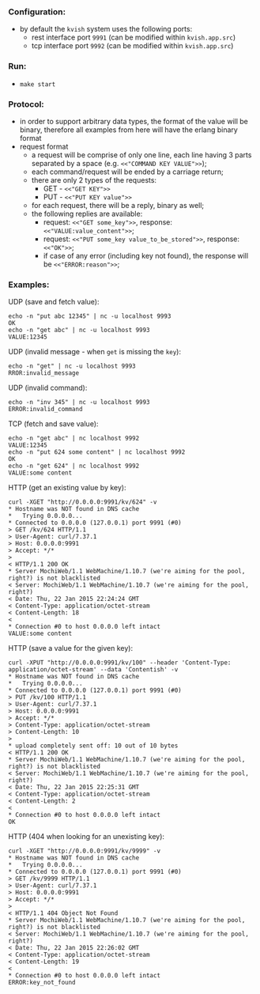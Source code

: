 ### Configuration:

  + by default the `kvish` system uses the following ports:
    - rest interface port `9991` (can be modified within `kvish.app.src`)
    - tcp interface port `9992` (can be modified within `kvish.app.src`)

### Run:

  - `make start`

### Protocol:

  + in order to support arbitrary data types, the format of the value will be binary, therefore all examples from here will have the erlang binary format
  + request format
    - a request will be comprise of only one line, each line having 3 parts separated by a space (e.g. `<<"COMMAND KEY VALUE">>`);
    - each command/request will be ended by a carriage return;
    - there are only 2 types of the requests:
      - GET - `<<"GET KEY">>`
      - PUT - `<<"PUT KEY value">>`
    - for each request, there will be a reply, binary as well;
    - the following replies are available:
      - request: `<<"GET some_key">>`, response: `<<"VALUE:value_content">>`;
      - request: `<<"PUT some_key value_to_be_stored">>`, response: `<<"OK">>`;
      - if case of any error (including key not found), the response will be `<<"ERROR:reason">>`;

### Examples:

UDP (save and fetch value):
    

    echo -n "put abc 12345" | nc -u localhost 9993
    OK
    echo -n "get abc" | nc -u localhost 9993
    VALUE:12345

UDP (invalid message - when `get` is missing the `key`):
    

    echo -n "get" | nc -u localhost 9993
    RROR:invalid_message

UDP (invalid command):
    

    echo -n "inv 345" | nc -u localhost 9993
    ERROR:invalid_command

TCP (fetch and save value):
    

    echo -n "get abc" | nc localhost 9992
    VALUE:12345
    echo -n "put 624 some content" | nc localhost 9992
    OK
    echo -n "get 624" | nc localhost 9992
    VALUE:some content

HTTP (get an existing value by key):
    

    curl -XGET "http://0.0.0.0:9991/kv/624" -v
    * Hostname was NOT found in DNS cache
    *   Trying 0.0.0.0...
    * Connected to 0.0.0.0 (127.0.0.1) port 9991 (#0)
    > GET /kv/624 HTTP/1.1
    > User-Agent: curl/7.37.1
    > Host: 0.0.0.0:9991
    > Accept: */*
    >
    < HTTP/1.1 200 OK
    * Server MochiWeb/1.1 WebMachine/1.10.7 (we're aiming for the pool, right?) is not blacklisted
    < Server: MochiWeb/1.1 WebMachine/1.10.7 (we're aiming for the pool, right?)
    < Date: Thu, 22 Jan 2015 22:24:24 GMT
    < Content-Type: application/octet-stream
    < Content-Length: 18
    <
    * Connection #0 to host 0.0.0.0 left intact
    VALUE:some content

HTTP (save a value for the given key):
    

    curl -XPUT "http://0.0.0.0:9991/kv/100" --header 'Content-Type: application/octet-stream' --data 'Contentish' -v
    * Hostname was NOT found in DNS cache
    *   Trying 0.0.0.0...
    * Connected to 0.0.0.0 (127.0.0.1) port 9991 (#0)
    > PUT /kv/100 HTTP/1.1
    > User-Agent: curl/7.37.1
    > Host: 0.0.0.0:9991
    > Accept: */*
    > Content-Type: application/octet-stream
    > Content-Length: 10
    >
    * upload completely sent off: 10 out of 10 bytes
    < HTTP/1.1 200 OK
    * Server MochiWeb/1.1 WebMachine/1.10.7 (we're aiming for the pool, right?) is not blacklisted
    < Server: MochiWeb/1.1 WebMachine/1.10.7 (we're aiming for the pool, right?)
    < Date: Thu, 22 Jan 2015 22:25:31 GMT
    < Content-Type: application/octet-stream
    < Content-Length: 2
    <
    * Connection #0 to host 0.0.0.0 left intact
    OK

HTTP (404 when looking for an unexisting key):
    

    curl -XGET "http://0.0.0.0:9991/kv/9999" -v
    * Hostname was NOT found in DNS cache
    *   Trying 0.0.0.0...
    * Connected to 0.0.0.0 (127.0.0.1) port 9991 (#0)
    > GET /kv/9999 HTTP/1.1
    > User-Agent: curl/7.37.1
    > Host: 0.0.0.0:9991
    > Accept: */*
    >
    < HTTP/1.1 404 Object Not Found
    * Server MochiWeb/1.1 WebMachine/1.10.7 (we're aiming for the pool, right?) is not blacklisted
    < Server: MochiWeb/1.1 WebMachine/1.10.7 (we're aiming for the pool, right?)
    < Date: Thu, 22 Jan 2015 22:26:02 GMT
    < Content-Type: application/octet-stream
    < Content-Length: 19
    <
    * Connection #0 to host 0.0.0.0 left intact
    ERROR:key_not_found


